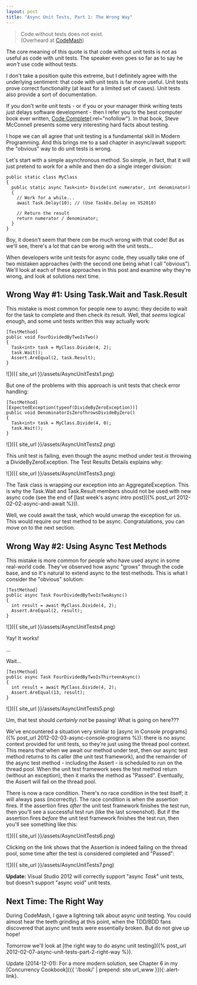 ```yaml
---
layout: post
title: "Async Unit Tests, Part 1: The Wrong Way"
---
```

<blockquote>Code without tests does not exist.<footer>(Overheard at <a href="http://codemash.org/">CodeMash</a>)</footer></blockquote>

The core meaning of this quote is that code without unit tests is not as useful as code with unit tests. The speaker even goes so far as to say he _won't_ use code without tests.

I don't take a position quite this extreme, but I definitely agree with the underlying sentiment: that code with unit tests is far more useful. Unit tests prove correct functionality (at least for a limited set of cases). Unit tests also provide a sort of documentation.

If you don't write unit tests - or if you or your manager think writing tests just delays software development - then I refer you to the best computer book ever written, [Code Complete](http://www.amazon.com/gp/product/0735619670/ref=as_li_ss_tl?ie=UTF8&tag=stepheclearys-20&linkCode=as2&camp=1789&creative=390957&creativeASIN=0735619670){:rel="nofollow"}. In that book, Steve McConnell presents some very interesting hard facts about testing.

I hope we can all agree that unit testing is a fundamental skill in Modern Programming. And this brings me to a sad chapter in async/await support: the "obvious" way to do unit tests is wrong.

Let's start with a simple asynchronous method. So simple, in fact, that it will just pretend to work for a while and then do a single integer division:

    public static class MyClass
    {
      public static async Task<int> Divide(int numerator, int denominator)
      {
        // Work for a while...
        await Task.Delay(10); // (Use TaskEx.Delay on VS2010)
    
        // Return the result
        return numerator / denominator;
      }
    }

Boy, it doesn't seem that there _can_ be much wrong with that code! But as we'll see, there's a lot that can be wrong with the unit tests...

When developers write unit tests for async code, they usually take one of two mistaken approaches (with the second one being what I call "obvious"). We'll look at each of these approaches in this post and examine why they're wrong, and look at solutions next time.

## Wrong Way #1: Using Task.Wait and Task.Result

This mistake is most common for people new to async: they decide to wait for the task to complete and then check its result. Well, that _seems_ logical enough, and some unit tests written this way actually work:

    [TestMethod]
    public void FourDividedByTwoIsTwo()
    {
      Task<int> task = MyClass.Divide(4, 2);
      task.Wait();
      Assert.AreEqual(2, task.Result);
    }

![]({{ site_url }}/assets/AsyncUnitTests1.png)  

But one of the problems with this approach is unit tests that check error handling:

    [TestMethod]
    [ExpectedException(typeof(DivideByZeroException))]
    public void DenominatorIsZeroThrowsDivideByZero()
    {
      Task<int> task = MyClass.Divide(4, 0);
      task.Wait();
    }

![]({{ site_url }}/assets/AsyncUnitTests2.png)  

This unit test is failing, even though the async method under test _is_ throwing a DivideByZeroException. The Test Results Details explains why:

![]({{ site_url }}/assets/AsyncUnitTests3.png)  

The Task class is wrapping our exception into an AggregateException. This is why the Task.Wait and Task.Result members should not be used with new async code (see the end of [last week's async intro post]({% post_url 2012-02-02-async-and-await %})).

Well, we could await the task, which would unwrap the exception for us. This would require our test method to be async. Congratulations, you can move on to the next section.

## Wrong Way #2: Using Async Test Methods

This mistake is more common for people who have used async in some real-world code. They've observed how async "grows" through the code base, and so it's natural to extend async to the test methods. This is what I consider the "obvious" solution:

    [TestMethod]
    public async Task FourDividedByTwoIsTwoAsync()
    {
      int result = await MyClass.Divide(4, 2);
      Assert.AreEqual(2, result);
    }

![]({{ site_url }}/assets/AsyncUnitTests4.png)  

Yay! It works!

...

Wait...

    [TestMethod]
    public async Task FourDividedByTwoIsThirteenAsync()
    {
      int result = await MyClass.Divide(4, 2);
      Assert.AreEqual(13, result);
    }

![]({{ site_url }}/assets/AsyncUnitTests5.png)  

Um, that test should _certainly not_ be passing! What is going on here???

We've encountered a situation very similar to [async in Console programs]({% post_url 2012-02-03-async-console-programs %}): there is no async context provided for unit tests, so they're just using the thread pool context. This means that when we await our method under test, then our async test method returns to its caller (the unit test framework), and the remainder of the async test method - including the Assert - is scheduled to run on the thread pool. When the unit test framework sees the test method return (without an exception), then it marks the method as "Passed". Eventually, the Assert will fail on the thread pool.

There is now a race condition. There's no race condition in the test itself; it will always pass (incorrectly). The race condition is when the assertion fires. If the assertion fires _after_ the unit test framework finishes the test run, then you'll see a successful test run (like the last screenshot). But if the assertion fires _before_ the unit test framework finishes the test run, then you'll see something like this:

![]({{ site_url }}/assets/AsyncUnitTests6.png)  

Clicking on the link shows that the Assertion is indeed failing on the thread pool, some time after the test is considered completed and "Passed":

![]({{ site_url }}/assets/AsyncUnitTests7.png)  

<div class="alert alert-danger" markdown="1">
<i class="fa fa-exclamation-triangle fa-2x pull-left"></i>

**Update:** Visual Studio 2012 will correctly support "async _Task_" unit tests, but doesn't support "async void" unit tests.
</div>

## Next Time: The Right Way

During CodeMash, I gave a lightning talk about async unit testing. You could almost hear the teeth grinding at this point, when the TDD/BDD fans discovered that async unit tests were essentially broken. But do not give up hope!

Tomorrow we'll look at [the right way to do async unit testing]({% post_url 2012-02-07-async-unit-tests-part-2-right-way %}).

<div class="alert alert-info" markdown="1">
<i class="fa fa-hand-o-right fa-2x pull-left"></i>

Update (2014-12-01): For a more modern solution, see Chapter 6 in my [Concurrency Cookbook]({{ '/book/' | prepend: site.url_www }}){:.alert-link}.
</div>


